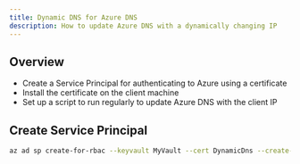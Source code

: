 ```yaml
---
title: Dynamic DNS for Azure DNS
description: How to update Azure DNS with a dynamically changing IP
---
```


## Overview

* Create a Service Principal for authenticating to Azure using a certificate
* Install the certificate on the client machine
* Set up a script to run regularly to update Azure DNS with the client IP

## Create Service Principal

```bash
az ad sp create-for-rbac --keyvault MyVault --cert DynamicDns --create-cert
```